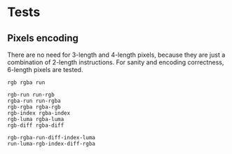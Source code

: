 # Tests

## Pixels encoding

There are no need for 3-length and 4-length pixels, because they are just a combination of 2-length instructions. 
For sanity and encoding correctness, 6-length pixels are tested.

``` rgb rgba run ```
 
```
rgb-run run-rgb
rgba-run run-rgba
rgb-rgba rgba-rgb
rgb-index rgba-index
rgb-luma rgba-luma
rgb-diff rgba-diff
```

```
rgb-rgba-run-diff-index-luma
run-luma-rgb-index-diff-rgba
```